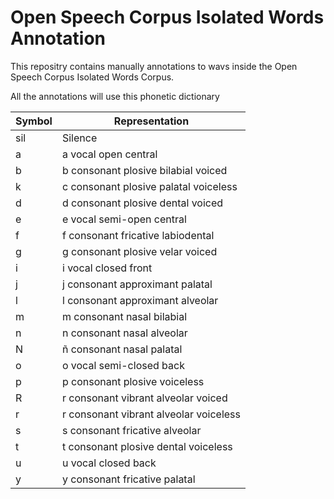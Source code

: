 # Open Speech Corpus Isolated Words Annotation

This repositry contains manually annotations to wavs inside the Open Speech Corpus Isolated Words Corpus.


All the annotations will use this phonetic dictionary

|Symbol|Representation|
|-|-|
|sil|Silence|
|a|a vocal open central|
|b|b consonant plosive bilabial voiced|
|k|c consonant plosive palatal voiceless|
|d|d consonant plosive dental voiced|
|e|e vocal semi-open central|
|f|f consonant fricative labiodental|
|g|g consonant plosive velar voiced|
|i|i vocal closed front|
|j|j consonant approximant palatal|
|l|l consonant approximant alveolar|
|m|m consonant nasal bilabial|
|n|n consonant nasal alveolar|
|N|ñ consonant nasal palatal|
|o|o vocal semi-closed back|
|p|p consonant plosive voiceless|
|R|r consonant vibrant alveolar voiced|
|r|r consonant vibrant alveolar voiceless|
|s|s consonant fricative alveolar|
|t|t consonant plosive dental voiceless|
|u|u vocal closed back|
|y|y consonant fricative palatal|
